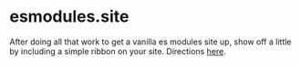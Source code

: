 esmodules.site
==============

After doing all that work to get a vanilla es modules site up, show off a little by including a simple ribbon on your site. Directions [here](https://esmodules.site).